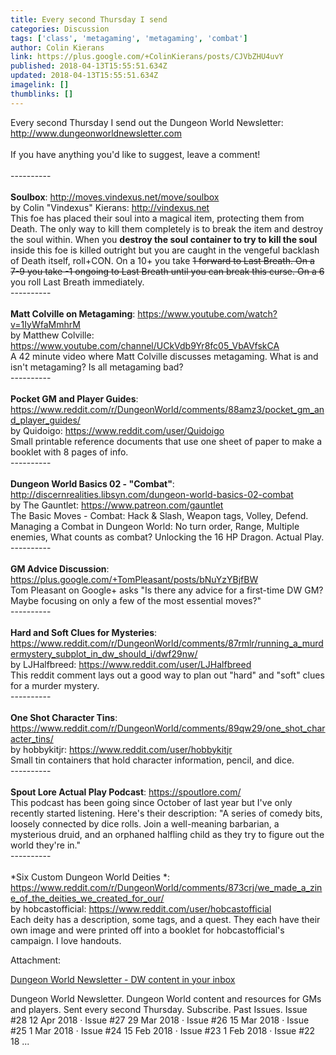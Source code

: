 ```yaml
---
title: Every second Thursday I send
categories: Discussion
tags: ['class', 'metagaming', 'metagaming', 'combat']
author: Colin Kierans
link: https://plus.google.com/+ColinKierans/posts/CJVbZHU4uvY
published: 2018-04-13T15:55:51.634Z
updated: 2018-04-13T15:55:51.634Z
imagelink: []
thumblinks: []
---
```


Every second Thursday I send out the Dungeon World Newsletter: <a href="http://www.dungeonworldnewsletter.com" class="ot-anchor">http://www.dungeonworldnewsletter.com</a><br /><br />If you have anything you&#39;d like to suggest, leave a comment!<br /><br />----------<br /><br /><b>Soulbox</b>: <a href="http://moves.vindexus.net/move/soulbox" class="ot-anchor">http://moves.vindexus.net/move/soulbox</a>  <br />by Colin &quot;Vindexus&quot; Kierans: <a href="http://vindexus.net" class="ot-anchor">http://vindexus.net</a><br />This foe has placed their soul into a magical item, protecting them from Death. The only way to kill them completely is to break the item and destroy the soul within. When you <b>destroy the soul container to try to kill the soul</b> inside this foe is killed outright but you are caught in the vengeful backlash of Death itself, roll+CON. On a 10+ you take <del>1 forward to Last Breath. On a 7-9 you take -1 ongoing to Last Breath until you can break this curse. On a 6</del> you roll Last Breath immediately.<br />----------<br /><br /><b>Matt Colville on Metagaming</b>: <a href="https://www.youtube.com/watch?v=1IyWfaMmhrM" class="ot-anchor">https://www.youtube.com/watch?v=1IyWfaMmhrM</a>  <br />by Matthew Colville: <a href="https://www.youtube.com/channel/UCkVdb9Yr8fc05_VbAVfskCA" class="ot-anchor">https://www.youtube.com/channel/UCkVdb9Yr8fc05_VbAVfskCA</a><br />A 42 minute video where Matt Colville discusses metagaming. What is and isn&#39;t metagaming? Is all metagaming bad?<br />----------<br /><br /><b>Pocket GM and Player Guides</b>: <a href="https://www.reddit.com/r/DungeonWorld/comments/88amz3/pocket_gm_and_player_guides/" class="ot-anchor">https://www.reddit.com/r/DungeonWorld/comments/88amz3/pocket_gm_and_player_guides/</a>  <br />by Quidoigo: <a href="https://www.reddit.com/user/Quidoigo" class="ot-anchor">https://www.reddit.com/user/Quidoigo</a><br />Small printable reference documents that use one sheet of paper to make a booklet with 8 pages of info.<br />----------<br /><br /><b>Dungeon World Basics 02 - &quot;Combat&quot;</b>: <a href="http://discernrealities.libsyn.com/dungeon-world-basics-02-combat" class="ot-anchor">http://discernrealities.libsyn.com/dungeon-world-basics-02-combat</a>  <br />by The Gauntlet: <a href="https://www.patreon.com/gauntlet" class="ot-anchor">https://www.patreon.com/gauntlet</a><br />The Basic Moves - Combat: Hack &amp; Slash, Weapon tags, Volley, Defend. Managing a Combat in Dungeon World: No turn order, Range, Multiple enemies, What counts as combat? Unlocking the 16 HP Dragon. Actual Play.<br />----------<br /><br /><b>GM Advice Discussion</b>: <a href="https://plus.google.com/+TomPleasant/posts/bNuYzYBjfBW" class="ot-anchor">https://plus.google.com/+TomPleasant/posts/bNuYzYBjfBW</a>  <br />Tom Pleasant on Google+ asks &quot;Is there any advice for a first-time DW GM? Maybe focusing on only a few of the most essential moves?&quot;<br />----------<br /><br /><b>Hard and Soft Clues for Mysteries</b>: <a href="https://www.reddit.com/r/DungeonWorld/comments/87rmlr/running_a_murdermystery_subplot_in_dw_should_i/dwf29nw/" class="ot-anchor">https://www.reddit.com/r/DungeonWorld/comments/87rmlr/running_a_murdermystery_subplot_in_dw_should_i/dwf29nw/</a>  <br />by LJHalfbreed: <a href="https://www.reddit.com/user/LJHalfbreed" class="ot-anchor">https://www.reddit.com/user/LJHalfbreed</a><br />This reddit comment lays out a good way to plan out &quot;hard&quot; and &quot;soft&quot; clues for a murder mystery.<br />----------<br /><br /><b>One Shot Character Tins</b>: <a href="https://www.reddit.com/r/DungeonWorld/comments/89qw29/one_shot_character_tins/" class="ot-anchor">https://www.reddit.com/r/DungeonWorld/comments/89qw29/one_shot_character_tins/</a>  <br />by hobbykitjr: <a href="https://www.reddit.com/user/hobbykitjr" class="ot-anchor">https://www.reddit.com/user/hobbykitjr</a><br />Small tin containers that hold character information, pencil, and dice.<br />----------<br /><br /><b>Spout Lore Actual Play Podcast</b>: <a href="https://spoutlore.com/" class="ot-anchor">https://spoutlore.com/</a>  <br />This podcast has been going since October of last year but I&#39;ve only recently started listening. Here&#39;s their description: &quot;A series of comedy bits, loosely connected by dice rolls. Join a well-meaning barbarian, a mysterious druid, and an orphaned halfling child as they try to figure out the world they&#39;re in.&quot;<br />----------<br /><br />*Six Custom Dungeon World Deities *: <a href="https://www.reddit.com/r/DungeonWorld/comments/873crj/we_made_a_zine_of_the_deities_we_created_for_our/" class="ot-anchor">https://www.reddit.com/r/DungeonWorld/comments/873crj/we_made_a_zine_of_the_deities_we_created_for_our/</a>  <br />by hobcastofficial: <a href="https://www.reddit.com/user/hobcastofficial" class="ot-anchor">https://www.reddit.com/user/hobcastofficial</a><br />Each deity has a description, some tags, and a quest. They each have their own image and were printed off into a booklet for hobcastofficial&#39;s campaign. I love handouts.<br />


Attachment:

<a href='http://www.dungeonworldnewsletter.com'>Dungeon World Newsletter - DW content in your inbox</a>


Dungeon World Newsletter. Dungeon World content and resources for GMs and players. Sent every second Thursday. Subscribe. Past Issues. Issue #28 12 Apr 2018 · Issue #27 29 Mar 2018 · Issue #26 15 Mar 2018 · Issue #25 1 Mar 2018 · Issue #24 15 Feb 2018 · Issue #23 1 Feb 2018 · Issue #22 18 ...
